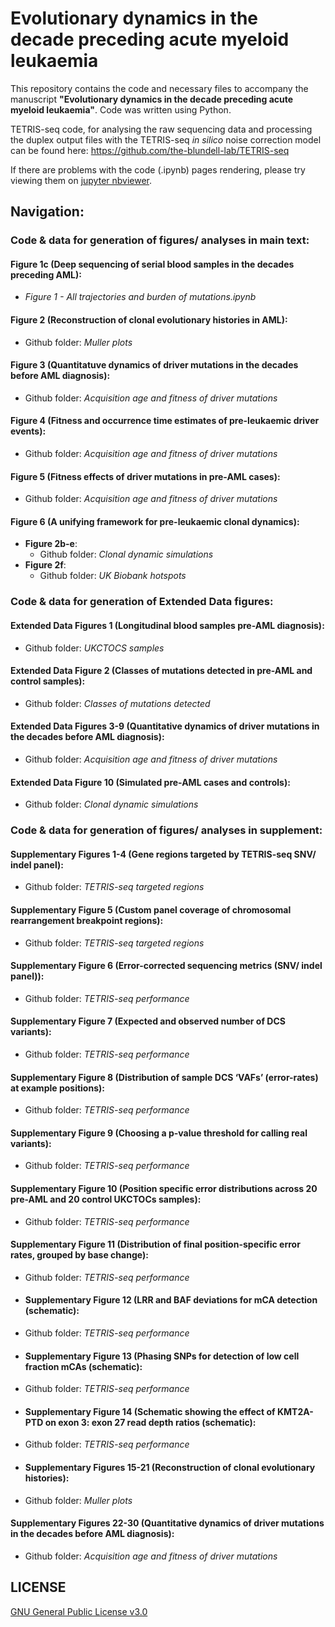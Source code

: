 # Evolutionary dynamics in the decade preceding acute myeloid leukaemia
This repository contains the code and necessary files to accompany the manuscript **"Evolutionary dynamics in the decade preceding acute myeloid leukaemia"**. Code was written using Python. 

TETRIS-seq code, for analysing the raw sequencing data and processing the duplex output files with the TETRIS-seq _in silico_ noise correction model can be found here: https://github.com/the-blundell-lab/TETRIS-seq

If there are problems with the code (.ipynb) pages rendering, please try viewing them on [jupyter nbviewer](https://nbviewer.org/github/the-blundell-lab/preAML_evolutionary_dynamics/tree/main/).

## Navigation:
### Code & data for generation of figures/ analyses in main text:
#### Figure 1c (Deep sequencing of serial blood samples in the decades preceding AML):
- _Figure 1 - All trajectories and burden of mutations.ipynb_

#### Figure 2 (Reconstruction of clonal evolutionary histories in AML):
- Github folder: _Muller plots_
    
#### Figure 3 (Quantitatuve dynamics of driver mutations in the decades before AML diagnosis):
- Github folder: _Acquisition age and fitness of driver mutations_
    
#### Figure 4 (Fitness and occurrence time estimates of pre-leukaemic driver events):
- Github folder: _Acquisition age and fitness of driver mutations_
  
#### Figure 5 (Fitness effects of driver mutations in pre-AML cases):
- Github folder: _Acquisition age and fitness of driver mutations_
  
#### Figure 6 (A unifying framework for pre-leukaemic clonal dynamics):
- **Figure 2b-e**:
    - Github folder: _Clonal dynamic simulations_
- **Figure 2f**:
    - Github folder: _UK Biobank hotspots_

 
### Code & data for generation of Extended Data figures:
#### Extended Data Figures 1 (Longitudinal blood samples pre-AML diagnosis):
- Github folder: _UKCTOCS samples_
 
#### Extended Data Figure 2 (Classes of mutations detected in pre-AML and control samples):
- Github folder: _Classes of mutations detected_

#### Extended Data Figures 3-9 (Quantitative dynamics of driver mutations in the decades before AML diagnosis):
- Github folder: _Acquisition age and fitness of driver mutations_
 
#### Extended Data Figure 10 (Simulated pre-AML cases and controls):
- Github folder: _Clonal dynamic simulations_


### Code & data for generation of figures/ analyses in supplement:
#### Supplementary Figures 1-4 (Gene regions targeted by TETRIS-seq SNV/ indel panel):
- Github folder: _TETRIS-seq targeted regions_
    
#### Supplementary Figure 5 (Custom panel coverage of chromosomal rearrangement breakpoint regions):
- Github folder: _TETRIS-seq targeted regions_
      
#### Supplementary Figure 6 (Error-corrected sequencing metrics (SNV/ indel panel)):
- Github folder: _TETRIS-seq performance_
      
#### Supplementary Figure 7 (Expected and observed number of DCS variants):
- Github folder: _TETRIS-seq performance_
      
#### Supplementary Figure 8 (Distribution of sample DCS ‘VAFs’ (error-rates) at example positions):
- Github folder: _TETRIS-seq performance_
    
#### Supplementary Figure 9 (Choosing a p-value threshold for calling real variants):
- Github folder: _TETRIS-seq performance_
  
#### Supplementary Figure 10 (Position specific error distributions across 20 pre-AML and 20 control UKCTOCs samples):
- Github folder: _TETRIS-seq performance_

#### Supplementary Figure 11 (Distribution of final position-specific error rates, grouped by base change):
- Github folder: _TETRIS-seq performance_

- #### Supplementary Figure 12 (LRR and BAF deviations for mCA detection (schematic):
- Github folder: _TETRIS-seq performance_

- #### Supplementary Figure 13 (Phasing SNPs for detection of low cell fraction mCAs (schematic):
- Github folder: _TETRIS-seq performance_

- #### Supplementary Figure 14 (Schematic showing the effect of KMT2A-PTD on exon 3: exon 27 read depth ratios (schematic):
- Github folder: _TETRIS-seq performance_

- #### Supplementary Figures 15-21 (Reconstruction of clonal evolutionary histories):
- Github folder: _Muller plots_

#### Supplementary Figures 22-30 (Quantitative dynamics of driver mutations in the decades before AML diagnosis):
- Github folder: _Acquisition age and fitness of driver mutations_

## LICENSE
[GNU General Public License v3.0](https://choosealicense.com/licenses/gpl-3.0/)
